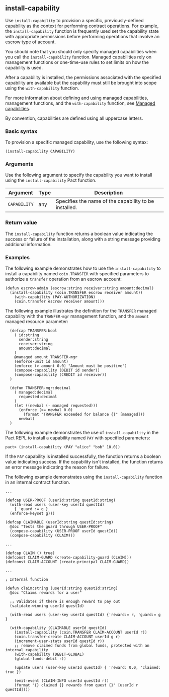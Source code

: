 ## install-capability

Use `install-capability` to provision a specific, previously-defined capability as the context for performing contract operations.
For example, the `install-capability` function is frequently used set the capability state with appropriate permissions before performing operations that involve an escrow type of account.

You should note that you should only specify managed capabilities when you call the `install-capability` function.
Managed capabilities rely on management functions or one-time-use rules to set limits on how the capability is used.

After a capability is installed, the permissions associated with the specified capability are available but the capability must still be brought into scope using the `with-capability` function.

For more information about defining and using managed capabilities, management functions, and the `with-capability` function, see [Managed capabilities](/smart-contracts/capabilities#managed-capabilities).

By convention, capabilities are defined using all uppercase letters.

### Basic syntax

To provision a specific managed capability, use the following syntax:

```pact
(install-capability CAPABILITY)
```

### Arguments

Use the following argument to specify the capability you want to install using the `install-capability` Pact function.

| Argument | Type | Description |
| --- | --- | --- |
| `CAPABILITY` | any | Specifies the name of the capability to be installed. |

### Return value

The `install-capability` function returns a boolean value indicating the success or failure of the installation, along with a string message providing additional information.

### Examples

The following example demonstrates how to use the `install-capability` to install a capability named `coin.TRANSFER` with specified parameters to authorize a `transfer` operation from an escrow account:

```pact
(defun escrow-admin (escrow:string receiver:string amount:decimal) 
  (install-capability (coin.TRANSFER escrow receiver amount)) 
    (with-capability (PAY-AUTHORIZATION)
    (coin.transfer escrow receiver amount)))
```

The following example illustrates the definition for the `TRANSFER` managed capability with the `TRANFER-mgr` management function, and the `amount` managed resource parameter:

```pact
  (defcap TRANSFER:bool
    ( id:string
      sender:string
      receiver:string
      amount:decimal
    )
    @managed amount TRANSFER-mgr
    (enforce-unit id amount)
    (enforce (> amount 0.0) "Amount must be positive")
    (compose-capability (DEBIT id sender))
    (compose-capability (CREDIT id receiver))
  )

  (defun TRANSFER-mgr:decimal
    ( managed:decimal
      requested:decimal
    )
    (let ((newbal (- managed requested)))
      (enforce (>= newbal 0.0)
        (format "TRANSFER exceeded for balance {}" [managed]))
      newbal)
  )
```

The following example demonstrates the use of `install-capability` in the Pact REPL to install a capability named `PAY` with specified parameters:

```pact
pact> (install-capability (PAY "alice" "bob" 10.0))
```

If the `PAY` capability is installed successfully, the function returns a boolean value indicating success.
If the capability isn't installed, the function returns an error message indicating the reason for failure.

The following example demonstrates using the `install-capability` function in an internal contract function.

```pact
...

(defcap USER-PROOF (userId:string questId:string)
  (with-read users (user-key userId questId)
    { 'guard := g }
  (enforce-keyset g)))

(defcap CLAIMABLE (userId:string questId:string)
  @doc "Tests the guard through USER-PROOF"
  (compose-capability (USER-PROOF userId questId))
  (compose-capability (CLAIM)))

...

(defcap CLAIM () true)
(defconst CLAIM-GUARD (create-capability-guard (CLAIM)))
(defconst CLAIM-ACCOUNT (create-principal CLAIM-GUARD))

...

; Internal function

(defun claim:string (userId:string questId:string)
  @doc "Claims rewards for a user"

  ;; Validates if there is enough reward to pay out
  (validate-winning userId questId)

  (with-read users (user-key userId questId) {'reward:= r, 'guard:= g }

  (with-capability (CLAIMABLE userId questId)
    (install-capability (coin.TRANSFER CLAIM-ACCOUNT userId r))
    (coin.transfer-create CLAIM-ACCOUNT userId g r)
    (increment-user-stats userId questId r))
    ;; remove claimed funds from global funds, protected with an internal capability
    (with-capability (DEBIT-GLOBAL)
    (global-funds-debit r))

    (update users (user-key userId questId) { 'reward: 0.0, 'claimed: true })

    (emit-event (CLAIM-INFO userId questId r))
    (format "{} claimed {} rewards from quest {}" [userId r questId])))
```
